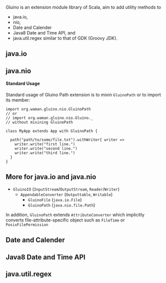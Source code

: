 Gluino is an extension module library of Scala,
aim to add utility methods to
* java.io,
* nio,
* Date and Calender
* Java8 Date and Time API, and
* java.util.regex
similar to that of GDK (Groovy JDK).

## java.io

## java.nio
#### Standard Usage
Standard usage of Gluino Path extension is to mixin `GluinoPath` or
to import its member:
```
import org.waman.gluino.nio.GluinoPath
// or
// import org.waman.gluino.nio.Gluino._
// without mixining GluinoPath

class MyApp extends App with GluinoPath {

  path("path/to/some/file.txt").withWriter{ writer =>
    writer.write("first line.")
    writer.write("second line.")
    writer.write("third line.")
  }
}
```

## More for java.io and java.nio

- `GluinoIO` (`InputStream`/`OutputStream`, `Reader`/`Writer`)
  - `AppendableConverter` (`Outputtable`, `Writable`)
    - `GluinoFile` (`java.io.File`)
    - `GluinoPath` (`java.nio.file.Path`)

In addition, `GluinoPath` extends `AttributeConverter`
which implicitly converts file-attribute-specific object
such as `FileTime` or `PosixFilePermission`

## Date and Calender

## Java8 Date and Time API

## java.util.regex

